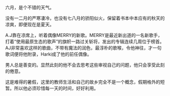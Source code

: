 六月，是个不错的天气。

没有一二月的严寒凄冷，也没有七八月的骄阳似火，保留着书本中本应有的秋天的凉爽，即便现在是夏天。

A.J靠在凉席上，听着偶像MERRY的新歌。MERRY是最近新出道的一名新歌手，打着“使用最原生态的歌声”的旗帜一路过关斩将，发出的专辑连续几周位于榜首。AJ非常喜欢这样的歌曲，不带有魔法的润色，最淳朴的歌喉，令他神往，才一句歌词便将他附录，Harki成了他的前任偶像。

男人总是善变的。显然此刻的他不会去思考这些审视自己的问题，他只会享受此刻的倦意。

这是难得的暑假，这里的教师生活和自己的故乡完全不是一个概念，假期格外的短暂。所以他必须珍惜每一天的时间，好好利用。




